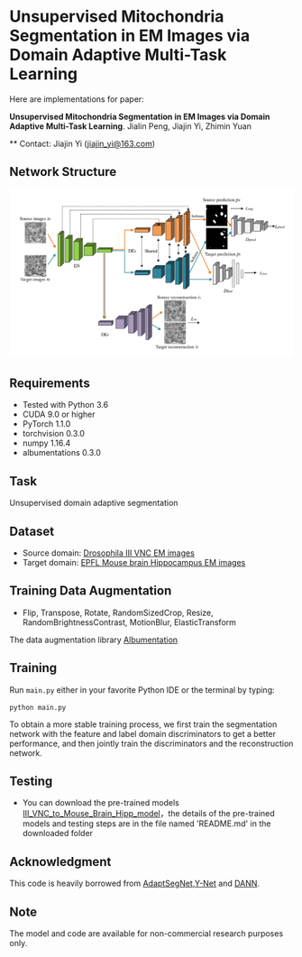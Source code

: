 # Unsupervised Mitochondria Segmentation  in EM Images via Domain Adaptive Multi-Task Learning

Here are implementations for paper: <br />

**Unsupervised Mitochondria Segmentation  in EM Images via Domain Adaptive Multi-Task Learning**. Jialin Peng, Jiajin Yi, Zhimin Yuan 
 
** Contact: Jiajin Yi (jiajin_yi@163.com)

## Network Structure

![](figure/figure2.jpg) 

## Requirements
- Tested with Python 3.6
- CUDA 9.0 or higher
- PyTorch 1.1.0 
- torchvision 0.3.0 
- numpy 1.16.4
- albumentations 0.3.0

## Task
Unsupervised domain adaptive segmentation

## Dataset
* Source domain: [Drosophila III VNC EM images](https://gitub.com/unidesigner/groudtruth-drosophila-vnc) 
* Target domain:  [EPFL Mouse brain Hippocampus EM images](https://cvlab.epfl.ch/data/em)

## Training Data Augmentation
- Flip, Transpose, Rotate, RandomSizedCrop, Resize, RandomBrightnessContrast, MotionBlur, ElasticTransform

The data augmentation library [Albumentation](https://github.com/albumentations-team/albumentations)

## Training
Run `main.py` either in your favorite Python IDE or the terminal by typing:
```
python main.py
```
To obtain a more stable training process, we first train the segmentation network with the feature and label domain discriminators to get a better performance, and then jointly train the discriminators and the reconstruction network.

## Testing
* You can download the pre-trained models [III_VNC_to_Mouse_Brain_Hipp_model](https://drive.google.com/file/d/1NsmcjuTqJmLS_Go2OajUO-iwTKTEkMsU/view?usp=sharing)，the details of the pre-trained models and testing steps are in the file named 'README.md' in the downloaded folder

## Acknowledgment
This code is heavily borrowed from [AdaptSegNet](https://github.com/wasidennis/AdaptSegNetand),[Y-Net](https://github.com/JorisRoels/domain-adaptive-segmentation) and [DANN](https://github.com/fungtion/DANN).

## Note
The model and code are available for non-commercial research purposes only.
